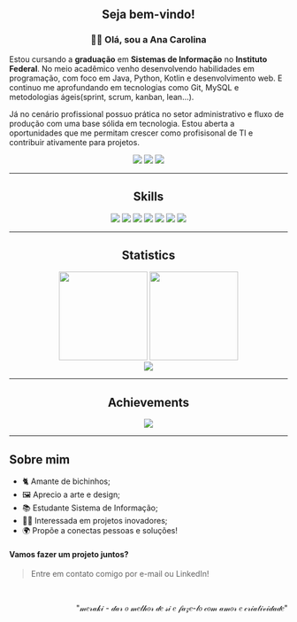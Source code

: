 <h2 align="center">Seja bem-vindo!</h2>
<h3 align="center">👩‍💻 Olá, sou a Ana Carolina</h3>
<p align="left">  
Estou cursando a <strong>graduação</strong> em <strong>Sistemas de Informação</strong> no <strong>Instituto Federal</strong>. 
No meio acadêmico venho desenvolvendo habilidades em programação, com foco em Java, Python, Kotlin e desenvolvimento web. E continuo me aprofundando em tecnologias como Git, MySQL e metodologias ágeis(sprint, scrum, kanban, lean...).

Já no cenário profissional possuo prática no setor administrativo e fluxo de produção com uma base sólida em tecnologia. Estou aberta a oportunidades que me permitam crescer como profisisonal de TI e contribuir ativamente para projetos.
</p>

<p align="center">
  <a href="mailto:anacsgcarolina@gmail.com"><img src="https://img.shields.io/badge/Gmail-D14836?style=for-the-badge&logo=gmail&logoColor=white" /></a>
  <a href="https://www.linkedin.com/in/anac-sgomes/"><img src="https://img.shields.io/badge/LinkedIn-0077B5?style=for-the-badge&logo=linkedin&logoColor=white" /></a>
  <a href="https://www.dio.me/users/fiercethrone"><img src="https://img.shields.io/badge/Dio.me-C71585?style=for-the-badge" /></a>
</p>

---

<h2 align="center">Skills</h2>

<div align="center">
  <img src="https://img.shields.io/badge/Java-%23ED8B00?style=for-the-badge&logo=openjdk&logoColor=white"/>
  <img src="https://img.shields.io/badge/Python-3670A0?style=for-the-badge&logo=python&logoColor=ffdd54"/>
  <img src="https://img.shields.io/badge/Kotlin-%237F52FF?style=for-the-badge&logo=kotlin&logoColor=white"/>
  <img src="https://img.shields.io/badge/HTML5-%23E34F26?style=for-the-badge&logo=html5&logoColor=white"/>
  <img src="https://img.shields.io/badge/CSS3-%231572B6?style=for-the-badge&logo=css3&logoColor=white"/>
  <img src="https://img.shields.io/badge/JavaScript-%23323330?style=for-the-badge&logo=javascript&logoColor=%23F7DF1E"/>
  <img src="https://img.shields.io/badge/MySQL-4479A1?style=for-the-badge&logo=mysql&logoColor=white"/>
</div>

---

<h2 align="center">Statistics</h2>

<div align="center">
  <img height="160em" src="https://github-readme-stats.vercel.app/api?username=carolsgomes&show_icons=true&theme=tokyonight&hide_border=true" />
  <img height="160em" src="https://github-readme-stats.vercel.app/api/top-langs/?username=carolsgomes&layout=compact&theme=tokyonight&hide_border=true"/>
</div>

<div align="center">
  <img src="https://streak-stats.demolab.com?user=carolsgomes&theme=tokyonight&hide_border=true&background=0d1117" />
</div>

---

<h2 align="center">Achievements</h2>

<div align="center">
  <img src="https://github-profile-trophy.vercel.app/?username=carolsgomes&theme=darkhub&no-frame=true&margin-w=10&margin-h=10&row=1"/>
</div>

---

##  Sobre mim

- 🐈 Amante de bichinhos;
- 🖼️ Aprecio a arte e design;
- 📚 Estudante Sistema de Informação;
- 👩‍💻 Interessada em projetos inovadores;
- 🌍 Propõe a conectas pessoas e soluções!

<h4>Vamos fazer um projeto juntos?</h4>

> Entre em contato comigo por e-mail ou LinkedIn!
<br>
<p align="right">
  "𝓂𝑒𝓇𝒶𝓀𝒾 - 𝒹𝒶𝓇 𝑜 𝓂𝑒𝓁𝒽𝑜𝓇 𝒹𝑒 𝓈𝒾 𝑒 𝒻𝒶𝓏𝑒-𝓁𝑜 𝒸𝑜𝓂 𝒶𝓂𝑜𝓇 𝑒 𝒸𝓇𝒾𝒶𝓉𝒾𝓋𝒾𝒹𝒶𝒹𝑒"
</p>

